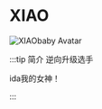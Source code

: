 # XIAO

<img :src="$withBase('/Member Avatar/XIAObaby.png')" alt="XIAObaby Avatar">

 :::tip 简介
逆向升级选手

ida我的女神！

 :::